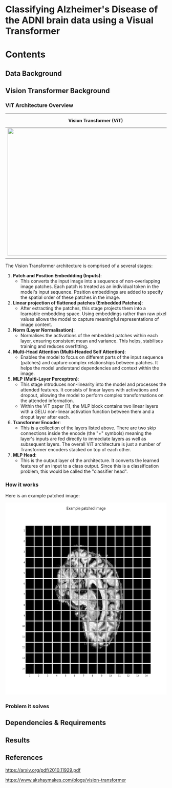 # Classifying Alzheimer's Disease of the ADNI brain data using a Visual Transformer

# Contents

## Data Background

## Vision Transformer Background
### ViT Architecture Overview
| Vision Transformer (ViT) | Transformer Encoder |
| :---: | :---: |
| <img src="misc/vit.gif" width="550" height="400"/> | <img src="misc/encoderblock.png" width="175" height="400"/> |

The Vision Transformer architecture is comprised of a several stages:

1. **Patch and Position Embeddding (Inputs)**:
    - This converts the input image into a sequence of non-overlapping image patches. Each patch
    is treated as an individual token in the model's input sequence. Position embeddings
    are added to specify the spatial order of these patches in the image.
2. **Linear projection of flattened patches (Embedded Patches)**:
    - After extracting the patches, this stage projects them into a learnable embedding space.
     Using embeddings rather than raw pixel values allows the model to capture meaningful 
     representations of image content.
3. **Norm (Layer Normalisation)**:
    - Normalises the activations of the embedded patches within each layer, ensuring consistent mean
    and variance. This helps, stabilises training and reduces overfitting.
4. **Multi-Head Attention (Multi-Headed Self Attention)**:
    - Enables the model to focus on different parts of the input sequence (patches) and capture 
    complex relationships between patches. It helps the model understand dependencies and context 
    within the image.
5. **MLP (Multi-Layer Perceptron)**:
    - This stage introduces non-linearity into the model and processes the attended features. 
    It consists of linear layers with activations and dropout, allowing the model to perform complex 
    transformations on the attended information.
    - Within the ViT paper [1], the MLP block contains two linear layers with a GELU non-linear
    activation function between them and a droput layer after each.
6. **Transformer Encoder**:
    - This is a collection of the layers listed above. There are two skip connections inside the 
    encode (the "+" symbols) meaning the layer's inputs are fed directly to immediate layers
    as well as subsequent layers. The overall ViT architecture is just a number of Transformer
    encoders stacked on top of each other.
7. **MLP Head**:
    - This is the output layer of the architecture. It converts the learned features of an input to 
    a class output. Since this is a classification problem, this would be called the "classifier head".

### How it works

Here is an example patched image:

<img src="misc\patched_example.png" width="600" height="600"/>

### Problem it solves


## Dependencies & Requirements

## Results

## References
https://arxiv.org/pdf/2010.11929.pdf

https://www.akshaymakes.com/blogs/vision-transformer

